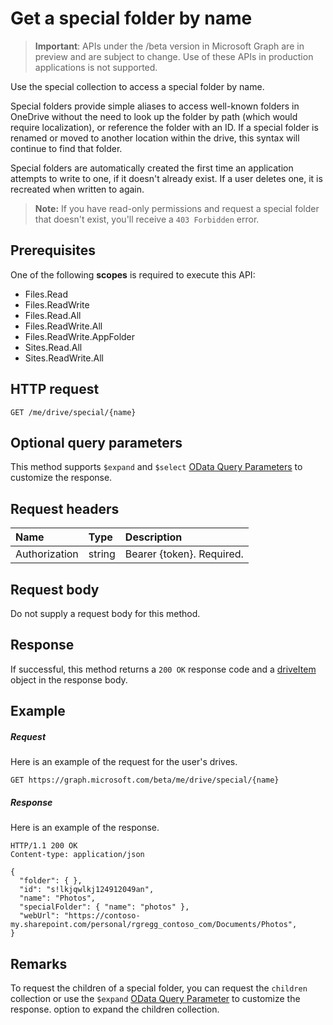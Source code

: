 # Get a special folder by name

> **Important**: APIs under the /beta version in Microsoft Graph are in preview and are subject to change. Use of these APIs in production applications is not supported.

Use the special collection to access a special folder by name.

Special folders provide simple aliases to access well-known folders in OneDrive without the need to look up the folder by path (which would require localization),
or reference the folder with an ID. If a special folder is renamed or moved to another location within the drive, this syntax will continue to find that folder.

Special folders are automatically created the first time an application attempts to write to one, if it doesn't already exist. If a user deletes one, it is recreated when written to again.

>**Note:**  If you have read-only permissions and request a special folder that doesn't exist, you'll receive a `403 Forbidden` error.

## Prerequisites

One of the following **scopes** is required to execute this API:

* Files.Read
* Files.ReadWrite
* Files.Read.All
* Files.ReadWrite.All
* Files.ReadWrite.AppFolder
* Sites.Read.All
* Sites.ReadWrite.All

## HTTP request

<!-- { "blockType": "ignored" } -->
```http
GET /me/drive/special/{name}
```
## Optional query parameters

This method supports `$expand` and `$select` [OData Query Parameters](../../../concepts/query_parameters.md) to customize the response.

## Request headers

| Name          | Type   | Description               |
|:--------------|:-------|:--------------------------|
| Authorization | string | Bearer {token}. Required. |

## Request body

Do not supply a request body for this method.

## Response

If successful, this method returns a `200 OK` response code and a [driveItem](../resources/driveitem.md) object in the response body.

## Example

##### Request

Here is an example of the request for the user's drives.

<!-- {
  "blockType": "request",
  "name": "get_drive_special"
}-->
```http
GET https://graph.microsoft.com/beta/me/drive/special/{name}
```

##### Response

Here is an example of the response.
<!-- {
  "blockType": "response",
  "truncated": true,
  "@odata.type": "microsoft.graph.driveItem"
} -->
```http
HTTP/1.1 200 OK
Content-type: application/json

{
  "folder": { },
  "id": "s!lkjqwlkj124912049an",
  "name": "Photos",
  "specialFolder": { "name": "photos" },
  "webUrl": "https://contoso-my.sharepoint.com/personal/rgregg_contoso_com/Documents/Photos",
}
```

## Remarks

To request the children of a special folder, you can request the `children` collection or use the `$expand` [OData Query Parameter](../../../concepts/query_parameters.md) to customize the response. option to expand the children collection.

<!-- {
  "type": "#page.annotation",
  "description": "List drives",
  "keywords": "",
  "section": "documentation",
  "tocPath": "OneDrive/Drive/Get special folder"
}-->
